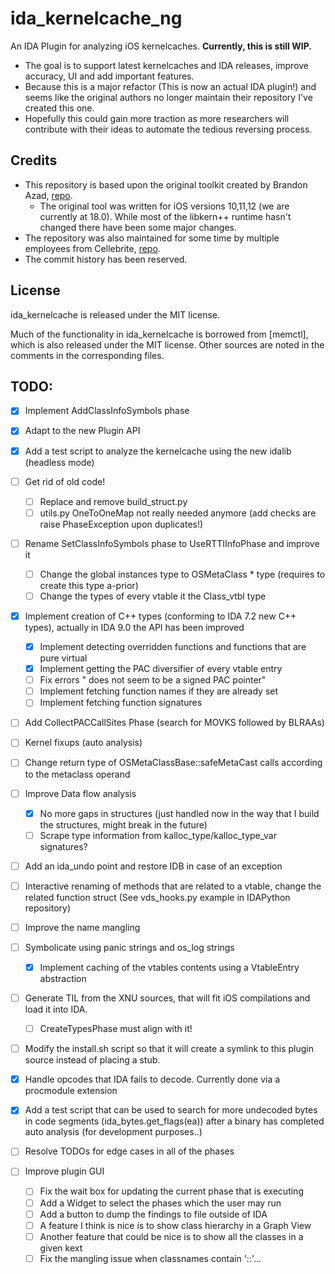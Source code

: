 # ida_kernelcache_ng
An IDA Plugin for analyzing iOS kernelcaches. **Currently, this is still WIP.**

* The goal is to support latest kernelcaches and IDA releases, improve accuracy, UI and add important features.
* Because this is a major refactor (This is now an actual IDA plugin!) and seems like the original authors no longer maintain their repository I've created this one.
* Hopefully this could gain more traction as more researchers will contribute with their ideas to automate the tedious reversing process.

## Credits
* This repository is based upon the original toolkit created by Brandon Azad, [repo](https://github.com/bazad/ida_kernelcache).
  * The original tool was written for iOS versions 10,11,12 (we are currently at 18.0). While most of the libkern++ runtime hasn't changed there have been some major changes.
* The repository was also maintained for some time by multiple employees from Cellebrite, [repo](https://github.com/cellebrite-labs/ida_kernelcache).
* The commit history has been reserved.

## License
ida_kernelcache is released under the MIT license.

Much of the functionality in ida_kernelcache is borrowed from [memctl], which is also released
under the MIT license. Other sources are noted in the comments in the corresponding files.

## TODO:
- [X] Implement AddClassInfoSymbols phase
- [X] Adapt to the new Plugin API 
- [X] Add a test script to analyze the kernelcache using the new idalib (headless mode)
- [ ] Get rid of old code! 
  - [ ] Replace and remove build_struct.py
  - [ ] utils.py OneToOneMap not really needed anymore (add checks are raise PhaseException upon duplicates!)
- [ ] Rename SetClassInfoSymbols phase to UseRTTIInfoPhase and improve it
  - [ ] Change the global instances type to OSMetaClass * type (requires to create this type a-prior)
  - [ ] Change the types of every vtable it the Class_vtbl type
- [X] Implement creation of C++ types (conforming to IDA 7.2 new C++ types), actually in IDA 9.0 the API has been improved 
  - [X] Implement detecting overridden functions and functions that are pure virtual
  - [X] Implement getting the PAC diversifier of every vtable entry
  - [ ] Fix errors " does not seem to be a signed PAC pointer" 
  - [ ] Implement fetching function names if they are already set
  - [ ] Implement fetching function signatures
- [ ] Add CollectPACCallSites Phase (search for MOVKS followed by BLRAAs)
- [ ] Kernel fixups (auto analysis) 
- [ ] Change return type of OSMetaClassBase::safeMetaCast calls according to the metaclass operand
- [ ] Improve Data flow analysis
  - [X] No more gaps in structures (just handled now in the way that I build the structures, might break in the future)
  - [ ] Scrape type information from kalloc_type/kalloc_type_var signatures?
- [ ] Add an ida_undo point and restore IDB in case of an exception
- [ ] Interactive renaming of methods that are related to a vtable, change the related function struct (See vds_hooks.py example in IDAPython repository)

- [ ] Improve the name mangling
- [ ] Symbolicate using panic strings and os_log strings
  - [X] Implement caching of the vtables contents using a VtableEntry abstraction
- [ ] Generate TIL from the XNU sources, that will fit iOS compilations and load it into IDA.
  - [ ] CreateTypesPhase must align with it!
- [ ] Modify the install.sh script so that it will create a symlink to this plugin source instead of placing a stub.
- [X] Handle opcodes that IDA fails to decode. Currently done via a procmodule extension
- [X] Add a test script that can be used to search for more undecoded bytes in code segments (ida_bytes.get_flags(ea)) after a binary has completed auto analysis (for development purposes..)
- [ ] Resolve TODOs for edge cases in all of the phases
- [ ] Improve plugin GUI
  - [ ] Fix the wait box for updating the current phase that is executing
  - [ ] Add a Widget to select the phases which the user may run
  - [ ] Add a button to dump the findings to file outside of IDA
  - [ ] A feature I think is nice is to show class hierarchy in a Graph View
  - [ ] Another feature that could be nice is to show all the classes in a given kext
  - [ ] Fix the mangling issue when classnames contain '::'...